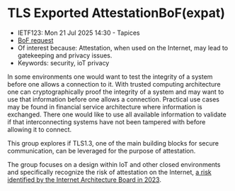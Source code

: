 # TLS Exported AttestationBoF(expat)
* <IETFschedule>IETF123: Mon 21 Jul 2025 14:30 - Tapices</IETFschedule>
* [BoF request](https://datatracker.ietf.org/doc/bofreq-fossati-tls-exported-attestation-expat/)
* Of interest because: Attestation, when used on the Internet, may lead to gatekeeping and privacy issues.
* Keywords:  security, ioT privacy

In some environments one would want to test the integrity of a system before one allows a connection to it. With trusted computing architecture one can cryptographically proof the integrity of a system and may want to use that information before one allows a connection. Practical use cases may be found in financial service architecture where information is exchanged. There one would like to use all available information to validate if that interconnecting systems have not been tampered with before allowing it to connect. 

This group explores if TLS1.3, one of the main building blocks for secure communication, can be leveraged for the purpose of attestation.

The group focuses on a design within IoT and other closed environments and specifically recognize the risk of attestation on the Internet, [a risk identified by the Internet Architecture Board in 2023](https://datatracker.ietf.org/doc/statement-iab-statement-on-the-risks-of-attestation-of-software-and-hardware-on-the-open-internet/).